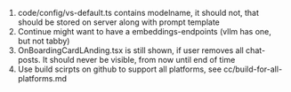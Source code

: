 1. code/config/vs-default.ts contains modelname, it should not, that should be stored on server along with prompt template
2. Continue might want to have a embeddings-endpoints (vllm has one, but not tabby)
3. OnBoardingCardLAnding.tsx is still shown, if user removes all chat-posts. It should never be visible, from now until end of time
4. Use build scirpts on github to support all platforms, see cc/build-for-all-platforms.md